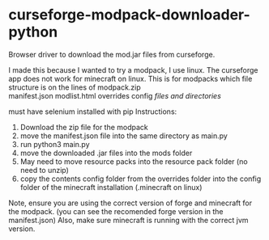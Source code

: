 # curseforge-modpack-downloader-python
Browser driver to download the mod.jar files from curseforge.

I made this because I wanted to try a modpack, I use linux. The curseforge app does not work for minecraft on linux.
This is for modpacks which file structure is on the lines of
modpack.zip    
    manifest.json
    modlist.html
    overrides
        config
            *files and directories*

must have selenium installed with pip
Instructions:
  1. Download the zip file for the modpack
  2. move the manifest.json file into the same directory as main.py
  3. run python3 main.py
  4. move the downloaded .jar files into the mods folder
  5. May need to move resource packs into the resource pack folder (no need to unzip)
  6. copy the contents config folder from the overrides folder into the config folder of the minecraft installation (.minecraft on linux)
 
Note, ensure you are using the correct version of forge and minecraft for the modpack. (you can see the recomended forge version in the manifest.json) Also, make sure minecraft is running with the correct jvm version.

